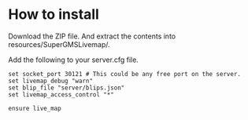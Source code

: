 # How to install
Download the ZIP file. And extract the contents into resources/SuperGMSLivemap/.

Add the following to your server.cfg file.

```
set socket_port 30121 # This could be any free port on the server.
set livemap_debug "warn"
set blip_file "server/blips.json"
set livemap_access_control "*"

ensure live_map
```
